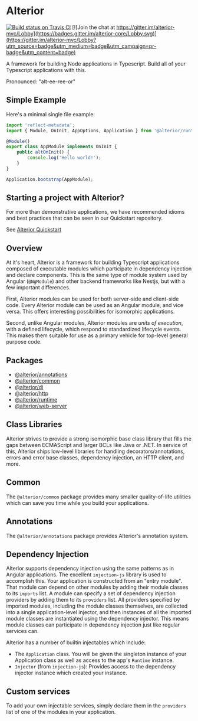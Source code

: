 # Alterior

[![Build status on Travis CI](https://travis-ci.org/alterior-mvc/alterior.svg?branch=master)](https://travis-ci.org/alterior-mvc/alterior)
[![Join the chat at https://gitter.im/alterior-mvc/Lobby](https://badges.gitter.im/alterior-core/Lobby.svg)](https://gitter.im/alterior-mvc/Lobby?utm_source=badge&utm_medium=badge&utm_campaign=pr-badge&utm_content=badge)

A framework for building Node applications in Typescript. Build all of 
your Typescript applications with this. 

Pronounced: "alt-ee-ree-or"

## Simple Example 

Here's a minimal single file example:

```typescript
import 'reflect-metadata';
import { Module, OnInit, AppOptions, Application } from '@alterior/runtime';

@Module()
export class AppModule implements OnInit {
    public altOnInit() {
        console.log('Hello world!');
    }
}

Application.bootstrap(AppModule);
```

## Starting a project with Alterior?

For more than demonstrative applications, we have recommended idioms and 
best practices that can be seen in our Quickstart repository.

See [Alterior Quickstart](https://github.com/alterior-mvc/quickstart)

## Overview

At it's heart, Alterior is a framework for building Typescript applications composed of executable modules which participate in dependency injection and declare components.
This is the same type of module system used by Angular (`@NgModule`) and other backend frameworks like Nestjs, but with a few important differences.

First, Alterior modules can be used for both server-side and client-side code. Every Alterior 
module can be used as an Angular module, and vice versa. This offers interesting possibilities
for isomorphic applications.

Second, unlike Angular modules, Alterior modules are _units of execution_, with a defined lifecycle, which respond to standardized lifecycle events. This makes them suitable for 
use as a primary vehicle for top-level general purpose code. 

## Packages

- [@alterior/annotations](packages/annotations/README.md)
- [@alterior/common](packages/common/README.md)
- [@alterior/di](packages/di/README.md)
- [@alterior/http](packages/http/README.md)
- [@alterior/runtime](packages/runtime/README.md)
- [@alterior/web-server](packages/web-server/README.md)

## Class Libraries

Alterior strives to provide a strong isomorphic base class library that fills the gaps between 
ECMAScript and larger BCLs like Java or .NET. In service of this, Alterior ships low-level 
libraries for handling decorators/annotations, errors and error base classes, dependency 
injection, an HTTP client, and more. 

## Common 

The `@alterior/common` package provides many smaller quality-of-life utilities which can save you
time while you build your applications. 

## Annotations

The `@alterior/annotations` package provides Alterior's annotation system. 

## Dependency Injection

Alterior supports dependency injection using the same patterns as in Angular applications. The excellent `injection-js` library is used to accomplish this. Your application is constructed 
from an "entry module". That module can depend on other modules by 
adding their module classes to its `imports` list. A module can specify
a set of dependency injection providers by adding them to its `providers`
list. All providers specified by imported modules, including the module 
classes themselves, are collected into a single application-level 
injector, and then instances of all the imported module classes are instantiated using the 
dependency injector. This means module classes can participate in dependency injection just like 
regular services can.

Alterior has a number of builtin injectables which include:
 - The `Application` class. You will be given the singleton instance of your Application class as well as access to the app's `Runtime` instance.
 - `Injector` (from `injection-js`): Provides access to the dependency injector instance which created your instance.

## Custom services

To add your own injectable services, simply declare them in the `providers` list of one of the 
modules in your application.

